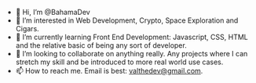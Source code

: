 - 👋 Hi, I’m @BahamaDev
- 👀 I’m interested in Web Development, Crypto, Space Exploration and Cigars. 
- 🌱 I’m currently learning Front End Development: Javascript, CSS, HTML and the relative basic of being any sort of developer. 
- 💞️ I’m looking to collaborate on anything really. Any projects where I can stretch my skill and be introduced to more real world use cases.
- 📫 How to reach me. Email is best: valthedev@gmail.com.

<!---
BahamaDev/BahamaDev is a ✨ special ✨ repository because its `README.md` (this file) appears on your GitHub profile.
You can click the Preview link to take a look at your changes.
--->
